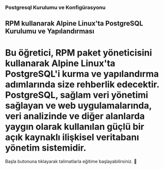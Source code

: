### Postgresql Kurulumu ve Konfigürasyonu

## RPM kullanarak Alpine Linux'ta PostgreSQL Kurulumu ve Yapılandırması

# Bu öğretici, RPM paket yöneticisini kullanarak Alpine Linux'ta PostgreSQL'i kurma ve yapılandırma adımlarında size rehberlik edecektir. PostgreSQL, sağlam veri yönetimi sağlayan ve web uygulamalarında, veri analizinde ve diğer alanlarda yaygın olarak kullanılan güçlü bir açık kaynaklı ilişkisel veritabanı yönetim sistemidir.
  
Başla butonuna tıklayarak talimatlarla eğitime başlayabilirsiniz. 🚀  